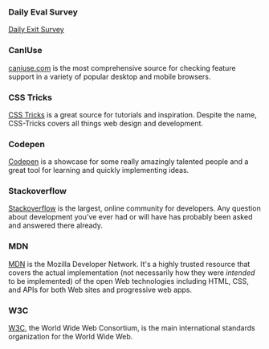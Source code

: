 
### Daily Eval Survey
[Daily Exit Survey](https://docs.google.com/forms/d/e/1FAIpQLSePxb1-LAwCmaHGrR4hPbaxSk9k96pi9Srk2qPZh22uAXaf3g/viewform)

### CanIUse
[caniuse.com](https://caniuse.com/) is the most comprehensive source for checking feature support in a variety of popular desktop and mobile browsers.

### CSS Tricks
[CSS Tricks](https://css-tricks.com/) is a great source for tutorials and inspiration.  Despite the name, CSS-Tricks covers all things web design and development.

### Codepen
[Codepen](https://codepen.io/) is a showcase for some really amazingly talented people and a great tool for learning and quickly implementing ideas.

### Stackoverflow
[Stackoverflow](https://stackoverflow.com) is the largest, online community for developers.  Any question about development you've ever had or will have has probably been asked and answered there already.

### MDN
[MDN](https://developer.mozilla.org/en-US/) is the Mozilla Developer Network.  It's a highly trusted resource that covers the actual implementation (not necessarily how they were *intended* to be implemented) of the open Web technologies including HTML, CSS, and APIs for both Web sites and progressive web apps.

### W3C
[W3C](https://www.w3.org/), the World Wide Web Consortium, is the main international standards organization for the World Wide Web.



